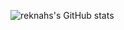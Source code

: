 ![reknahs's GitHub stats](https://github-readme-stats.vercel.app/api?username=reknahs&show_icons=true&theme=radical)
